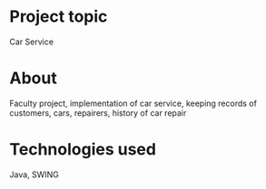 # Project topic
Car Service

# About
Faculty project, implementation of car service, keeping records of customers, cars, repairers, history of car repair

# Technologies used
Java, SWING

